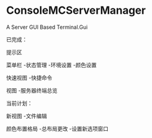 # ConsoleMCServerManager
A Server GUI Based Terminal.Gui

已完成：

提示区

菜单栏
-状态管理
-环境设置
-颜色设置

快速视图
-快捷命令

视图
-服务器终端总览


当前计划：

新视图
-文件编辑


颜色布置格局
-总布局更改
-设置新选项窗口
